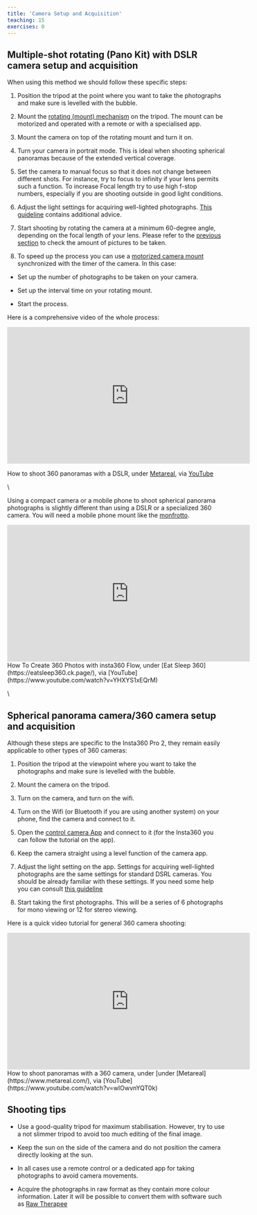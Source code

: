 ```yaml
---
title: 'Camera Setup and Acquisition'
teaching: 15
exercises: 0
---
```



## Multiple-shot rotating (Pano Kit) with DSLR camera setup and acquisition

When using this method  we should follow these specific steps:

1. Position the tripod at the point where you want to take the photographs and make sure is levelled with the bubble.

2. Mount the [rotating (mount) mechanism](https://www.manfrotto.com/global/move-quick-release-system-mvaqr/) on the tripod. The mount can be motorized and operated with a remote or with a specialised app.

3. Mount the camera on top of the rotating mount and turn it on.

4. Turn your camera in portrait mode. This is ideal when shooting spherical panoramas because of the extended vertical coverage.

5. Set the camera to manual focus so that it does not 
change between different shots. 
For instance, try to focus to infinity if your 
lens permits such a function. 
To increase Focal length try to use high f-stop numbers, 
especially if you are shooting outside in good light conditions.

6. Adjust the light settings for acquiring well-lighted photographs. [This guideline](https://capturetheatlas.com/camera-settings/) contains additional advice.

7. Start shooting by rotating the camera at a minimum 60-degree angle, depending
on the focal length of your lens. Please refer to the [previous section](difference-between-techniques.Rmd) to check the amount of pictures to be taken.

8. To speed up the process you can use a [motorized camera mount](https://www.manfrotto.com/global/genie-ii-pan-tilt-sy0031-0001/) synchronized with the timer of the camera. In this case:

  - Set up the number of photographs to be taken on your camera.
  
  - Set up the interval time on your rotating mount.
  
  - Start the process.
  

Here is a comprehensive video of the whole process:

<iframe width="560" height="315" src="https://www.youtube.com/embed/7dSl5h0OVjA?si=4AvLjWDz0IXgaq2p" title="YouTube video player" frameborder="0" allow="accelerometer; autoplay; clipboard-write; encrypted-media; gyroscope; picture-in-picture; web-share" allowfullscreen></iframe> 

How to shoot 360 panoramas with a DSLR, under [Metareal](https://www.metareal.com/), via [YouTube](https://www.youtube.com/watch?v=7dSl5h0OVjA) 


\ 

Using a compact camera or a mobile phone to shoot spherical panorama photographs is slightly different than using a DSLR or a specialized 360 camera.
You will need a mobile phone mount like the [monfrotto](https://www.manfrotto.com/global/pixi-pano360-remotely-controlled-motorized-head-mhpixi360/).

<!--
### Compact cameras and mobile phones 
1. Position the tripod at the point where you want to take the photographs and make sure is leveled with the bubble.

2. Mount the [rotating (mount) mechanism](https://www.manfrotto.com/global/move-quick-release-system-mvaqr/) on the tripod. The mount can be motorized and operated with a remote or with a specialised app.

3. Mount the camera or the mobile phone (with a [tripod adapter](https://www.manfrotto.com/global/products/smartphones-action-cameras-drones/smartphone-accessories/)) on top of the rotating mount and turn it on and make sure is levelled with the level function.

- Adjust the light setting on the camera or the app. Settings for acquiring well-lighted photographs are the same settings for standard DSRL cameras (although there are some limitations on compact cameras and mobile phones). You should be already familiar with these settings. If you need some help you can consult [this guideline](https://capturetheatlas.com/camera-settings/)

- Start shooting the first photograph.

- Rotate the mount at the desired angle degree (please refer to [previous section](differences-between.techniques.Rmd)) using the remote control to the next position.

- Take the next shot until completing the full 360 rotation

- To speed up the process you can use a compact camera [motorized camera mount](https://www.manfrotto.com/global/pixi-pano360-remotely-controlled-motorized-head-mhpixi360/) synchronized with the timer of the camera (if the camera offers this function otherwise take manual shots with the remote of the camera). In this case:

  - Set up the number of photographs to be taken on your camera.
  
  - Set up the interval time on your rotating mount.
  
  - Start the process.
  
- To speed up the process with a mobile phone you can use a  mobile phone mount like the [monfrotto](https://www.manfrotto.com/global/pixi-pano360-remotely-controlled-motorized-head-mhpixi360/) or the [Insta360 Flow](https://www.insta360.com/product/insta360-flow) with the proprietary app. In this case:

  - Set up the app so that it will take a full 360 rotation.
  
  - Start the process.
  
\  
-->
  
<iframe width="560" height="315" src="https://www.youtube.com/embed/YHXYS1xEQrM?si=QA8Z0-8fIEz9qHDe" title="YouTube video player" frameborder="0" allow="accelerometer; autoplay; clipboard-write; encrypted-media; gyroscope; picture-in-picture; web-share" allowfullscreen></iframe>
How To Create 360 Photos with insta360 Flow, under [Eat Sleep 360](https://eatsleep360.ck.page/), via [YouTube](https://www.youtube.com/watch?v=YHXYS1xEQrM) 

\
 
## Spherical panorama camera/360 camera setup and acquisition

Although these steps are specific to the Insta360 Pro 2, they remain easily applicable to other types of 360 cameras:

1. Position the tripod at the viewpoint where you want to take the photographs and make sure is levelled with the bubble.

2. Mount the camera on the tripod.

3. Turn on the camera, and turn on the wifi.

4. Turn on the Wifi (or Bluetooth if you are using another system) on your phone, find the camera and connect to it.

5. Open the [control camera App](https://www.insta360.com/download/insta360-pro2) and connect to it (for the Insta360 you can follow the tutorial on the app).

6. Keep the camera straight using a level function of the camera app.

7. Adjust the light setting on the app. Settings for acquiring well-lighted photographs are the same settings for standard DSRL cameras. You should be already familiar with these settings. If you need some help you can consult [this guideline](https://capturetheatlas.com/camera-settings/)

8. Start taking the first photographs. This will be a series of 6 photographs for mono viewing or 12 for stereo viewing.

Here is a quick video tutorial for general 360 camera shooting:

<iframe width="560" height="315" src="https://www.youtube.com/embed/wlOwvnYQT0k?si=g3-TW1pLlzgEfzl9" title="YouTube video player" frameborder="0" allow="accelerometer; autoplay; clipboard-write; encrypted-media; gyroscope; picture-in-picture; web-share" allowfullscreen></iframe>
How to shoot panoramas with a 360 camera, under [under [Metareal](https://www.metareal.com/), via [YouTube](https://www.youtube.com/watch?v=wlOwvnYQT0k)



## Shooting tips

- Use a good-quality tripod for maximum stabilisation. However, try to use a not slimmer tripod to avoid too much editing of the final image.

- Keep the sun on the side of the camera and do not position the camera directly looking at the sun.

- In all cases use a remote control or a dedicated app for taking photographs to avoid camera movements.

- Acquire the photographs in raw format as they contain more colour information. Later it will be possible to convert them with software such as [Raw Therapee](https://www.rawtherapee.com/)


